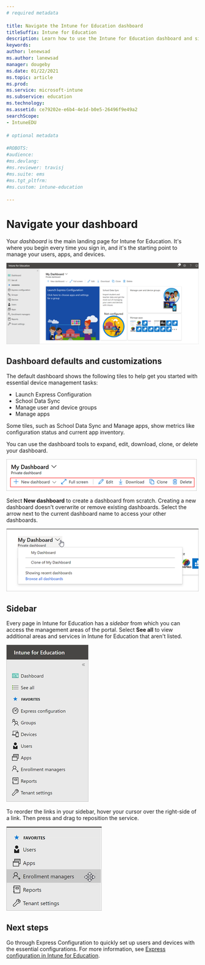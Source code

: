 ```yaml
---
# required metadata

title: Navigate the Intune for Education dashboard
titleSuffix: Intune for Education
description: Learn how to use the Intune for Education dashboard and sidebar to make navigating easier.
keywords:
author: lenewsad
ms.author: lanewsad
manager: dougeby
ms.date: 01/22/2021
ms.topic: article
ms.prod:
ms.service: microsoft-intune
ms.subservice: education
ms.technology:
ms.assetid: ce79202e-e6b4-4e1d-b0e5-26496f9e49a2
searchScope:
- IntuneEDU

# optional metadata

#ROBOTS:
#audience:
#ms.devlang:
#ms.reviewer: travisj
#ms.suite: ems
#ms.tgt_pltfrm:
#ms.custom: intune-education

---
```


# Navigate your dashboard

Your _dashboard_ is the main landing page for Intune for Education. It's where you begin every time you sign in, and it's the starting point to manage your users, apps, and devices.  

  ![The dashboard screen, which shows express configuration, school data sync, manage user and device groups, and manage app tiles.](./media/dashboard-landing-page-2101.png)

## Dashboard defaults and customizations  
The default dashboard shows the following tiles to help get you started with essential device management tasks:

* Launch Express Configuration
* School Data Sync
* Manage user and device groups
* Manage apps

Some tiles, such as School Data Sync and Manage apps, show metrics like configuration status and current app inventory.

You can use the dashboard tools to expand, edit, download, clone, or delete your dashboard. 

  ![Partial screenshot of Intune for Education dashboard, highlighting the toolbar options.](./media/dashboard-toolbar-2101.png)   

Select **New dashboard** to create a dashboard from scratch. Creating a new dashboard doesn't overwrite or remove existing dashboards. Select the arrow next to the current dashboard name to access your other dashboards.  

   ![Screenshot of Intune for Education dashboard. Arrow next to dashboard name is selected and reveals list of all dashboards in tenat.](./media/dashboard-add-new-2101.png)  

## Sidebar  

Every page in Intune for Education has a  _sidebar_ from which you can access the management areas of the portal.  Select **See all** to view additional areas and services in Intune for Education that aren't listed. 

  ![Screenshot of the Intune for Edudcation sidebar showing the Dashboard and See all options,and eight Favorites.](./media/dashboard-left-sidebar-list-2101.png)



To reorder the links in your sidebar, hover your cursor over the right-side of a link. Then press and drag to reposition the service.  

  ![Image of Intune for Education sidebar with a move cursor hovering over the Enrollment managers item.](./media/dashboard-editing-sidebar-2001.png)  

  ## Next steps  

  Go through Express Configuration to quickly set up users and devices with the essential configurations. For more information, see [Express configuration in Intune for Education](express-configuration-intune-edu.md).   



